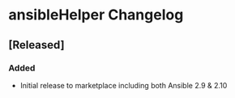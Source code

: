 <!-- Keep a Changelog guide -> https://keepachangelog.com -->

# ansibleHelper Changelog

## [Released]
### Added
- Initial release to marketplace including both Ansible 2.9 & 2.10
